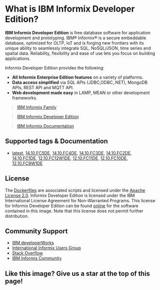 
# What is IBM Informix Developer Edition?

__IBM Informix Developer Edition__  is free database software for application development and prototyping.  IBM® Informix® is a secure embeddable database, optimized for OLTP, IoT and is forging new frontiers with its unique ability to seamlessly integrate SQL, NoSQL/JSON, time series and spatial data. Reliability, flexibility and ease of use lets you focus on building applications.

Informix Developer Edition provides the following: 

* __All Informix Enterprise Edition features__ on a variety of platforms.
* __Data access simplified__  via SQL APIs (JDBC,ODBC,.NET), MongoDB APIs, REST API and MQTT API.
* __Web development made easy__  in LAMP, MEAN or other development frameworks. 

>[IBM Informix Family](http://www.ibm.com/analytics/us/en/technology/informix)

>[IBM Informix Developer Edition](http://www-03.ibm.com/software/products/en/infodeveedit)

>[IBM Informix Documentation](https://www.ibm.com/support/knowledgecenter/SSGU8G_12.1.0/com.ibm.welcome.doc/welcome.htm)

## Supported tags & Documentation

* [latest](http://github.com/informix/informix-dockerhub-readme/blob/master/14.10.FC5/informix-developer-database.md),
[14.10.FC5DE](http://github.com/informix/informix-dockerhub-readme/blob/master/14.10.FC5/informix-developer-database.md),
[14.10.FC4DE](http://github.com/informix/informix-dockerhub-readme/blob/master/14.10.FC1/informix-developer-database.md),
[14.10.FC3DE](http://github.com/informix/informix-dockerhub-readme/blob/master/14.10.FC1/informix-developer-database.md),
[14.10.FC2DE](http://github.com/informix/informix-dockerhub-readme/blob/master/14.10.FC1/informix-developer-database.md),
[14.10.FC1DE](http://github.com/informix/informix-dockerhub-readme/blob/master/14.10.FC1/informix-developer-database.md),
[12.10.FC12W1DE](http://github.com/informix/informix-dockerhub-readme/blob/master/12.10.FC12/informix-developer-database.md),
[12.10.FC11DE](http://github.com/informix/informix-dockerhub-readme/blob/master/12.10.FC9/informix-developer-database.md),
[12.10.FC10DE](http://github.com/informix/informix-dockerhub-readme/blob/master/12.10.FC9/informix-developer-database.md),
[12.10.FC9W1DE](http://github.com/informix/informix-dockerhub-readme/blob/master/12.10.FC9/informix-developer-database.md)

## License

The [Dockerfiles](https://github.com/informix/informix-server-dockerfiles) are associated scripts and licensed under the [Apache License 2.0](http://www.apache.org/licenses/LICENSE-2.0). Informix Developer Edition is licensed under the IBM International License Agreement for Non-Warranted Programs. This license for Informix Developer Edition can be found [online](http://www-03.ibm.com/software/sla/sladb.nsf/displaylis/DB4F392B782CB8C7852582CD00635BB9?OpenDocument) for the software contained in this image. Note that this license does not permit further distribution.

## Community Support

- [IBM developerWorks](https://developer.ibm.com/answers/search.html?q=informix) 
- [International Informix Users Group](http://members.iiug.org/forums/ids)
- [Stack Overflow](https://stackoverflow.com/search?tab=newest&q=informix)
- [IBM Informix Community](https://community.ibm.com/community/user/hybriddatamanagement/communities/community-home?communitykey=cf5a1f39-c21f-4bc4-9ec2-7ca108f0a365&tab=groupdetails)

## Like this image?  Give us a star at the top of this page!  
